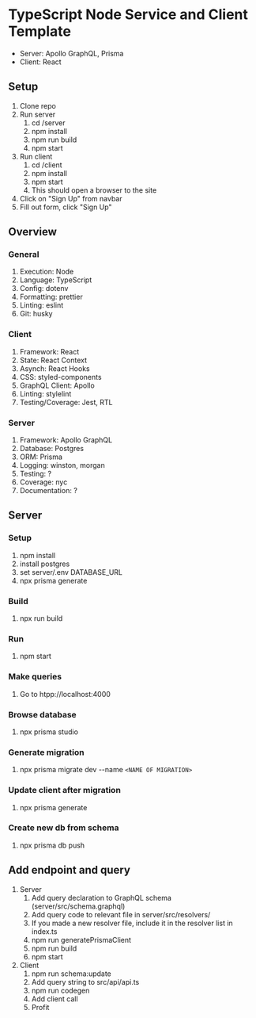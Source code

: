 # TypeScript Node Service and Client Template
* Server: Apollo GraphQL, Prisma
* Client: React

## Setup
1. Clone repo
1. Run server
	1. cd <repo>/server
	1. npm install
	1. npm run build
	1. npm start
1. Run client
	1. cd <repo>/client
	1. npm install
	1. npm start
	1. This should open a browser to the site
1. Click on "Sign Up" from navbar
1. Fill out form, click "Sign Up"

## Overview
### General
1. Execution: Node
1. Language: TypeScript
1. Config: dotenv
1. Formatting: prettier
1. Linting: eslint
1. Git: husky

### Client
1. Framework: React
1. State: React Context
1. Asynch: React Hooks
1. CSS: styled-components
1. GraphQL Client: Apollo
1. Linting: stylelint
1. Testing/Coverage: Jest, RTL

### Server
1. Framework: Apollo GraphQL
1. Database: Postgres
1. ORM: Prisma
1. Logging: winston, morgan
1. Testing: ?
1. Coverage: nyc
1. Documentation: ?


## Server

### Setup
1. npm install
1. install postgres
1. set server/.env DATABASE_URL
1. npx prisma generate

### Build
1. npx run build

### Run
1. npm start

### Make queries
1. Go to htpp://localhost:4000

### Browse database
1. npx prisma studio

### Generate migration
1. npx prisma migrate dev --name `<NAME OF MIGRATION>`

### Update client after migration
1. npx prisma generate

### Create new db from schema
1. npx prisma db push


## Add endpoint and query
1. Server
	1. Add query declaration to GraphQL schema (server/src/schema.graphql)
	1. Add query code to relevant file in server/src/resolvers/
	1. If you made a new resolver file, include it in the resolver list in index.ts
	1. npm run generatePrismaClient
	1. npm run build
	1. npm start
1. Client
	1. npm run schema:update
	1. Add query string to src/api/api.ts
	1. npm run codegen
	1. Add client call
	1. Profit